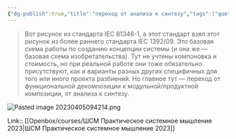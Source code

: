 ```yaml
---
{"dg-publish":true,"title":"переход от анализа к синтезу","tags":["quotes"],"date":"2023-04-05T09:42:13+04:00","modified_at":"2023-06-26T10:38:26+03:00","alias":"переход от анализа к синтезу","dg-path":"/quotes/202304050942.md","permalink":"/quotes/202304050942/","dgPassFrontmatter":true}
---
```



> Вот рисунок из стандарта IEC 81346-1, а этот стандарт взял этот рисунок из более раннего стандарта IEC 1392/09. Это базовая схема работы по созданию концепции системы (и она же — базовая схема изобретательства). Тут не учтены компоновка и стоимость, но при реальной работе они тоже обязательно присутствуют, как и варианты разных других специфичных для того или иного проекта разбиений. Но главное тут — переход от функциональной декомпозиции к модульной/продуктной композиции, от анализа к синтезу.

![Pasted image 20230405094214.png](/openbox/assets/img/Pasted%20image%2020230405094214.png)

Link:: [[Openbox/courses/ШСМ Практическое системное мышление 2023\|ШСМ Практическое системное мышление 2023]]
